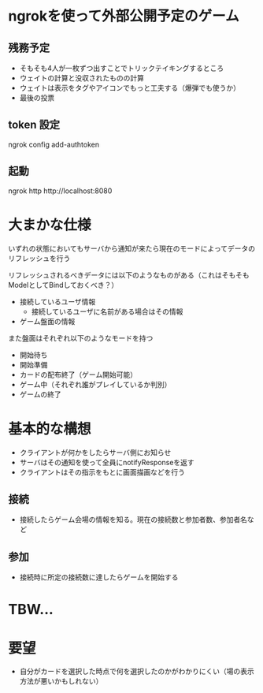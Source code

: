 # ngrokを使って外部公開予定のゲーム

## 残務予定

- そもそも4人が一枚ずつ出すことでトリックテイキングするところ
- ウェイトの計算と没収されたものの計算
- ウェイトは表示をタグやアイコンでもっと工夫する（爆弾でも使うか）
- 最後の投票

## token 設定

ngrok config add-authtoken <my token>

## 起動

ngrok http http://localhost:8080


# 大まかな仕様

いずれの状態においてもサーバから通知が来たら現在のモードによってデータのリフレッシュを行う

リフレッシュされるべきデータには以下のようなものがある（これはそもそもModelとしてBindしておくべき？）

- 接続しているユーザ情報
  - 接続しているユーザに名前がある場合はその情報
- ゲーム盤面の情報

また盤面はそれぞれ以下のようなモードを持つ

- 開始待ち
- 開始準備
- カードの配布終了（ゲーム開始可能）
- ゲーム中（それぞれ誰がプレイしているか判別）
- ゲームの終了

# 基本的な構想

- クライアントが何かをしたらサーバ側にお知らせ
- サーバはその通知を使って全員にnotifyResponseを返す
- クライアントはその指示をもとに画面描画などを行う

## 接続

- 接続したらゲーム会場の情報を知る。現在の接続数と参加者数、参加者名など
  
## 参加

- 接続時に所定の接続数に達したらゲームを開始する

# TBW...


# 要望

- 自分がカードを選択した時点で何を選択したのかがわかりにくい（場の表示方法が悪いかもしれない）